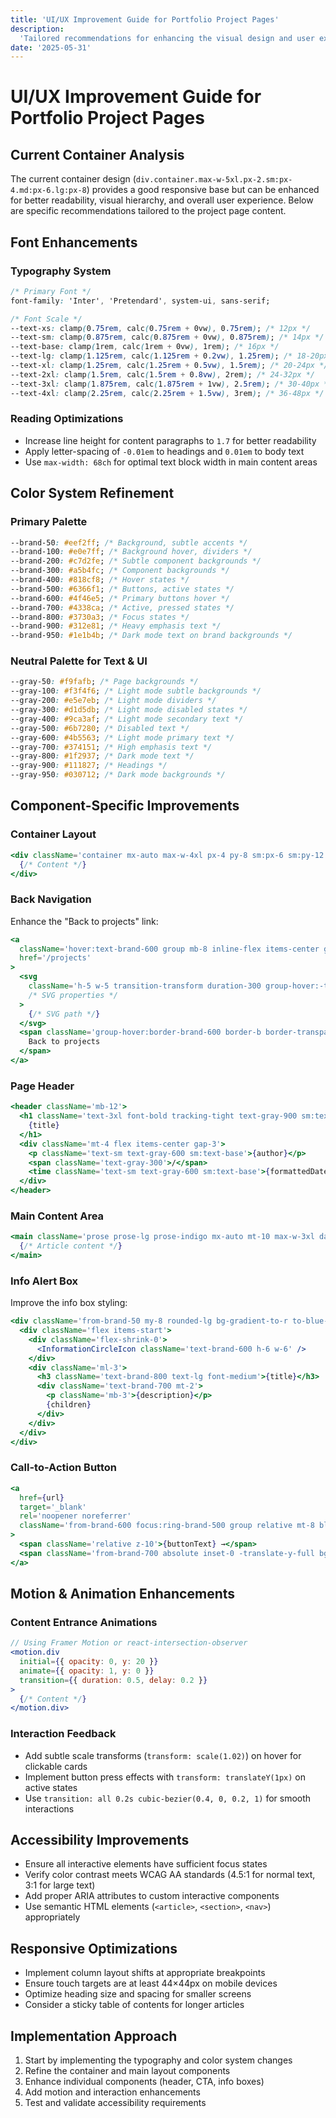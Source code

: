 ```yaml
---
title: 'UI/UX Improvement Guide for Portfolio Project Pages'
description:
  'Tailored recommendations for enhancing the visual design and user experience'
date: '2025-05-31'
---
```


# UI/UX Improvement Guide for Portfolio Project Pages

## Current Container Analysis

The current container design
(`div.container.max-w-5xl.px-2.sm:px-4.md:px-6.lg:px-8`) provides a good
responsive base but can be enhanced for better readability, visual hierarchy,
and overall user experience. Below are specific recommendations tailored to the
project page content.

## Font Enhancements

### Typography System

```css
/* Primary Font */
font-family: 'Inter', 'Pretendard', system-ui, sans-serif;

/* Font Scale */
--text-xs: clamp(0.75rem, calc(0.75rem + 0vw), 0.75rem); /* 12px */
--text-sm: clamp(0.875rem, calc(0.875rem + 0vw), 0.875rem); /* 14px */
--text-base: clamp(1rem, calc(1rem + 0vw), 1rem); /* 16px */
--text-lg: clamp(1.125rem, calc(1.125rem + 0.2vw), 1.25rem); /* 18-20px */
--text-xl: clamp(1.25rem, calc(1.25rem + 0.5vw), 1.5rem); /* 20-24px */
--text-2xl: clamp(1.5rem, calc(1.5rem + 0.8vw), 2rem); /* 24-32px */
--text-3xl: clamp(1.875rem, calc(1.875rem + 1vw), 2.5rem); /* 30-40px */
--text-4xl: clamp(2.25rem, calc(2.25rem + 1.5vw), 3rem); /* 36-48px */
```

### Reading Optimizations

- Increase line height for content paragraphs to `1.7` for better readability
- Apply letter-spacing of `-0.01em` to headings and `0.01em` to body text
- Use `max-width: 68ch` for optimal text block width in main content areas

## Color System Refinement

### Primary Palette

```css
--brand-50: #eef2ff; /* Background, subtle accents */
--brand-100: #e0e7ff; /* Background hover, dividers */
--brand-200: #c7d2fe; /* Subtle component backgrounds */
--brand-300: #a5b4fc; /* Component backgrounds */
--brand-400: #818cf8; /* Hover states */
--brand-500: #6366f1; /* Buttons, active states */
--brand-600: #4f46e5; /* Primary buttons hover */
--brand-700: #4338ca; /* Active, pressed states */
--brand-800: #3730a3; /* Focus states */
--brand-900: #312e81; /* Heavy emphasis text */
--brand-950: #1e1b4b; /* Dark mode text on brand backgrounds */
```

### Neutral Palette for Text & UI

```css
--gray-50: #f9fafb; /* Page backgrounds */
--gray-100: #f3f4f6; /* Light mode subtle backgrounds */
--gray-200: #e5e7eb; /* Light mode dividers */
--gray-300: #d1d5db; /* Light mode disabled states */
--gray-400: #9ca3af; /* Light mode secondary text */
--gray-500: #6b7280; /* Disabled text */
--gray-600: #4b5563; /* Light mode primary text */
--gray-700: #374151; /* High emphasis text */
--gray-800: #1f2937; /* Dark mode text */
--gray-900: #111827; /* Headings */
--gray-950: #030712; /* Dark mode backgrounds */
```

## Component-Specific Improvements

### Container Layout

```jsx
<div className='container mx-auto max-w-4xl px-4 py-8 sm:px-6 sm:py-12 lg:px-8 lg:py-16'>
  {/* Content */}
</div>
```

### Back Navigation

Enhance the "Back to projects" link:

```jsx
<a
  className='hover:text-brand-600 group mb-8 inline-flex items-center gap-2 text-sm font-medium text-gray-500 transition-colors'
  href='/projects'
>
  <svg
    className='h-5 w-5 transition-transform duration-300 group-hover:-translate-x-1'
    /* SVG properties */
  >
    {/* SVG path */}
  </svg>
  <span className='group-hover:border-brand-600 border-b border-transparent pb-0.5 transition-colors'>
    Back to projects
  </span>
</a>
```

### Page Header

```jsx
<header className='mb-12'>
  <h1 className='text-3xl font-bold tracking-tight text-gray-900 sm:text-4xl md:text-5xl'>
    {title}
  </h1>
  <div className='mt-4 flex items-center gap-3'>
    <p className='text-sm text-gray-600 sm:text-base'>{author}</p>
    <span className='text-gray-300'>/</span>
    <time className='text-sm text-gray-600 sm:text-base'>{formattedDate}</time>
  </div>
</header>
```

### Main Content Area

```jsx
<main className='prose prose-lg prose-indigo mx-auto mt-10 max-w-3xl dark:prose-invert lg:prose-xl'>
  {/* Article content */}
</main>
```

### Info Alert Box

Improve the info box styling:

```jsx
<div className='from-brand-50 my-8 rounded-lg bg-gradient-to-r to-blue-50 p-6 shadow-sm'>
  <div className='flex items-start'>
    <div className='flex-shrink-0'>
      <InformationCircleIcon className='text-brand-600 h-6 w-6' />
    </div>
    <div className='ml-3'>
      <h3 className='text-brand-800 text-lg font-medium'>{title}</h3>
      <div className='text-brand-700 mt-2'>
        <p className='mb-3'>{description}</p>
        {children}
      </div>
    </div>
  </div>
</div>
```

### Call-to-Action Button

```jsx
<a
  href={url}
  target='_blank'
  rel='noopener noreferrer'
  className='from-brand-600 focus:ring-brand-500 group relative mt-8 block w-full overflow-hidden rounded-lg bg-gradient-to-r to-blue-600 px-6 py-4 text-center text-lg font-bold text-white shadow-md transition-all duration-300 hover:shadow-lg focus:outline-none focus:ring-2 focus:ring-offset-2'
>
  <span className='relative z-10'>{buttonText} →</span>
  <span className='from-brand-700 absolute inset-0 -translate-y-full bg-gradient-to-r to-blue-700 transition-transform duration-300 ease-in-out group-hover:translate-y-0'></span>
</a>
```

## Motion & Animation Enhancements

### Content Entrance Animations

```jsx
// Using Framer Motion or react-intersection-observer
<motion.div
  initial={{ opacity: 0, y: 20 }}
  animate={{ opacity: 1, y: 0 }}
  transition={{ duration: 0.5, delay: 0.2 }}
>
  {/* Content */}
</motion.div>
```

### Interaction Feedback

- Add subtle scale transforms (`transform: scale(1.02)`) on hover for clickable
  cards
- Implement button press effects with `transform: translateY(1px)` on active
  states
- Use `transition: all 0.2s cubic-bezier(0.4, 0, 0.2, 1)` for smooth
  interactions

## Accessibility Improvements

- Ensure all interactive elements have sufficient focus states
- Verify color contrast meets WCAG AA standards (4.5:1 for normal text, 3:1 for
  large text)
- Add proper ARIA attributes to custom interactive components
- Use semantic HTML elements (`<article>`, `<section>`, `<nav>`) appropriately

## Responsive Optimizations

- Implement column layout shifts at appropriate breakpoints
- Ensure touch targets are at least 44×44px on mobile devices
- Optimize heading size and spacing for smaller screens
- Consider a sticky table of contents for longer articles

## Implementation Approach

1. Start by implementing the typography and color system changes
2. Refine the container and main layout components
3. Enhance individual components (header, CTA, info boxes)
4. Add motion and interaction enhancements
5. Test and validate accessibility requirements
